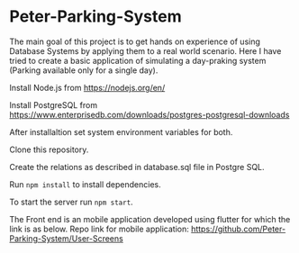 # Peter-Parking-System

The main goal of this project is to get hands on experience of using Database Systems by applying them to a real world scenario. Here I have tried to create a basic application of simulating a day-praking system (Parking available only for a single day).

Install Node.js from https://nodejs.org/en/

Install PostgreSQL from https://www.enterprisedb.com/downloads/postgres-postgresql-downloads

After installaltion set system environment variables for both.

Clone this repository.

Create the relations as described in database.sql file in Postgre SQL.

Run `npm install` to install dependencies.

To start the server run `npm start`.

The Front end is an mobile application developed using flutter for which the link is as below.
Repo link for mobile application: https://github.com/Peter-Parking-System/User-Screens

